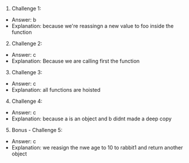 1. Challenge 1:

-   Answer: b
-   Explanation: because we're reassingn a new value to foo inside the function

2. Challenge 2:

-   Answer: c
-   Explanation: Because we are calling first the function

3. Challenge 3:

-   Answer: c
-   Explanation: all functions are hoisted

4. Challenge 4:

-   Answer: c
-   Explanation: because a is an object and b didnt made a deep copy

5. Bonus - Challenge 5:

-   Answer: c
-   Explanation: we reasign the nwe age to 10 to rabbit1 and return another object
